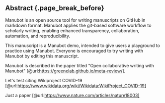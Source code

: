 ## Abstract {.page_break_before}

Manubot is an open source tool for writing manuscripts on GitHub in markdown format.
Manubot applies the git-based software workflow to scholarly writing, enabling enhanced transparency, collaboration, automation, and reproducibility.

This manuscript is a Manubot demo, intended to give users a playground to practice using Manubot.
Everyone is encouraged to try writing with Manubot by editing this manuscript.

Manubot is described in the paper titled "Open collaborative writing with Manubot" [@url:https://greenelab.github.io/meta-review/].

Let's test citing Wikiproject COVID-19 [@url:https://www.wikidata.org/wiki/Wikidata:WikiProject_COVID-19]

Just a paper [@url:https://www.nature.com/articles/nature18003]

